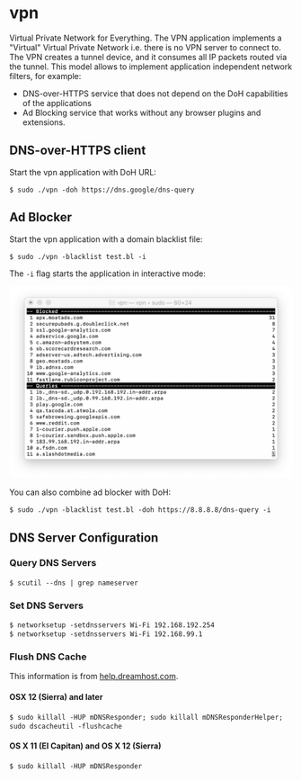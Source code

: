 # vpn

Virtual Private Network for Everything. The VPN application implements
a "Virtual" Virtual Private Network i.e. there is no VPN server to
connect to. The VPN creates a tunnel device, and it consumes all IP
packets routed via the tunnel. This model allows to implement
application independent network filters, for example:

 * DNS-over-HTTPS service that does not depend on the DoH capabilities of the applications
 * Ad Blocking service that works without any browser plugins and extensions.

## DNS-over-HTTPS client

Start the vpn application with DoH URL:

    $ sudo ./vpn -doh https://dns.google/dns-query

## Ad Blocker

Start the vpn application with a domain blacklist file:

    $ sudo ./vpn -blacklist test.bl -i

The `-i` flag starts the application in interactive mode:

![Interactive ad blocker](adblock.png)

You can also combine ad blocker with DoH:

    $ sudo ./vpn -blacklist test.bl -doh https://8.8.8.8/dns-query -i

## DNS Server Configuration

### Query DNS Servers

    $ scutil --dns | grep nameserver

### Set DNS Servers

    $ networksetup -setdnsservers Wi-Fi 192.168.192.254
    $ networksetup -setdnsservers Wi-Fi 192.168.99.1

### Flush DNS Cache

This information is from [help.dreamhost.com](https://help.dreamhost.com/hc/en-us/articles/214981288-Flushing-your-DNS-cache-in-Mac-OS-X-and-Linux).

#### OSX 12 (Sierra) and later

    $ sudo killall -HUP mDNSResponder; sudo killall mDNSResponderHelper; sudo dscacheutil -flushcache

#### OS X 11 (El Capitan) and OS X 12 (Sierra)

    $ sudo killall -HUP mDNSResponder
